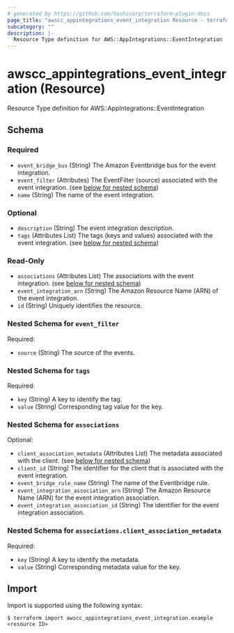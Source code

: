 ```yaml
---
# generated by https://github.com/hashicorp/terraform-plugin-docs
page_title: "awscc_appintegrations_event_integration Resource - terraform-provider-awscc"
subcategory: ""
description: |-
  Resource Type definition for AWS::AppIntegrations::EventIntegration
---
```


# awscc_appintegrations_event_integration (Resource)

Resource Type definition for AWS::AppIntegrations::EventIntegration



<!-- schema generated by tfplugindocs -->
## Schema

### Required

- `event_bridge_bus` (String) The Amazon Eventbridge bus for the event integration.
- `event_filter` (Attributes) The EventFilter (source) associated with the event integration. (see [below for nested schema](#nestedatt--event_filter))
- `name` (String) The name of the event integration.

### Optional

- `description` (String) The event integration description.
- `tags` (Attributes List) The tags (keys and values) associated with the event integration. (see [below for nested schema](#nestedatt--tags))

### Read-Only

- `associations` (Attributes List) The associations with the event integration. (see [below for nested schema](#nestedatt--associations))
- `event_integration_arn` (String) The Amazon Resource Name (ARN) of the event integration.
- `id` (String) Uniquely identifies the resource.

<a id="nestedatt--event_filter"></a>
### Nested Schema for `event_filter`

Required:

- `source` (String) The source of the events.


<a id="nestedatt--tags"></a>
### Nested Schema for `tags`

Required:

- `key` (String) A key to identify the tag.
- `value` (String) Corresponding tag value for the key.


<a id="nestedatt--associations"></a>
### Nested Schema for `associations`

Optional:

- `client_association_metadata` (Attributes List) The metadata associated with the client. (see [below for nested schema](#nestedatt--associations--client_association_metadata))
- `client_id` (String) The identifier for the client that is associated with the event integration.
- `event_bridge_rule_name` (String) The name of the Eventbridge rule.
- `event_integration_association_arn` (String) The Amazon Resource Name (ARN) for the event integration association.
- `event_integration_association_id` (String) The identifier for the event integration association.

<a id="nestedatt--associations--client_association_metadata"></a>
### Nested Schema for `associations.client_association_metadata`

Required:

- `key` (String) A key to identify the metadata.
- `value` (String) Corresponding metadata value for the key.

## Import

Import is supported using the following syntax:

```shell
$ terraform import awscc_appintegrations_event_integration.example <resource ID>
```
